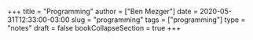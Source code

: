 +++
title = "Programming"
author = ["Ben Mezger"]
date = 2020-05-31T12:33:00-03:00
slug = "programming"
tags = ["programming"]
type = "notes"
draft = false
bookCollapseSection = true
+++
